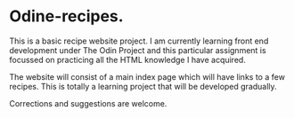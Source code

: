 # Odine-recipes.

This is a basic recipe website project. 
I am  currently learning front end development under The Odin Project and this particular assignment is focussed on practicing 
all the HTML knowledge I have acquired.

The website will consist of a main index page which will have links
to a few recipes. This is totally a learning project that will be developed
gradually.

Corrections and suggestions are welcome.
